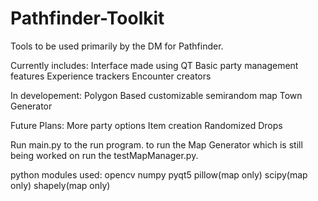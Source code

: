 # Pathfinder-Toolkit
Tools to be used primarily by the DM for Pathfinder.

Currently includes:
Interface made using QT
Basic party management features
Experience trackers
Encounter creators

In developement:
Polygon Based customizable semirandom map
Town Generator

Future Plans:
More party options
Item creation
Randomized Drops

Run main.py to the run program.
to run the Map Generator which is still being worked on run the testMapManager.py.

python modules used:
opencv
numpy
pyqt5
pillow(map only)
scipy(map only)
shapely(map only)
